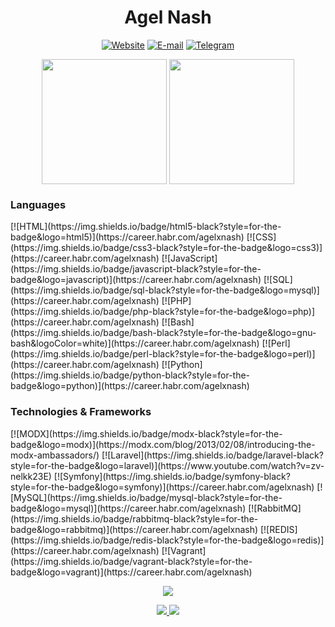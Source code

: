<h1 align="center">Agel Nash</h1>
<p align="center">
    <a href="https://agel-nash.ru"><img src="https://img.shields.io/website.svg?url=https%3A%2F%2Fagel-nash.ru&style=flat-square&logo=googlechrome&logoColor=white&label=Website&up_message=agel-nash.ru&up_color=blue" alt="Website"/></a>
    <a href="mailto:agel-nash@mail.ru"><img src="https://img.shields.io/badge/E--mail-agel--nash@mail.ru-blue?logo=gmail&logoColor=white&style=flat-square" alt="E-mail"></a>
    <a href="https://t.me/Agel_Nash"><img src="https://img.shields.io/badge/Telegram-@Agel__Nash-blue?logo=gmail&logoColor=white&style=flat-square" alt="Telegram"></a>
</p>

<p align="center">
    <img height=200 align="center" src="https://github-readme-stats.vercel.app/api?username=AgelxNash&rank_icon=percentile&include_all_commits=true" />
    <img height=200 align="center" src="https://github-readme-stats.vercel.app/api/top-langs/?username=AgelxNash&layout=compact&langs_count=8&card_width=320" />
</p>

<h3>Languages</h3>
[![HTML](https://img.shields.io/badge/html5-black?style=for-the-badge&logo=html5)](https://career.habr.com/agelxnash)
[![CSS](https://img.shields.io/badge/css3-black?style=for-the-badge&logo=css3)](https://career.habr.com/agelxnash)
[![JavaScript](https://img.shields.io/badge/javascript-black?style=for-the-badge&logo=javascript)](https://career.habr.com/agelxnash)
[![SQL](https://img.shields.io/badge/sql-black?style=for-the-badge&logo=mysql)](https://career.habr.com/agelxnash)
[![PHP](https://img.shields.io/badge/php-black?style=for-the-badge&logo=php)](https://career.habr.com/agelxnash)
[![Bash](https://img.shields.io/badge/bash-black?style=for-the-badge&logo=gnu-bash&logoColor=white)](https://career.habr.com/agelxnash)
[![Perl](https://img.shields.io/badge/perl-black?style=for-the-badge&logo=perl)](https://career.habr.com/agelxnash)
[![Python](https://img.shields.io/badge/python-black?style=for-the-badge&logo=python)](https://career.habr.com/agelxnash)

<h3>Technologies & Frameworks</h3>
[![MODX](https://img.shields.io/badge/modx-black?style=for-the-badge&logo=modx)](https://modx.com/blog/2013/02/08/introducing-the-modx-ambassadors/)
[![Laravel](https://img.shields.io/badge/laravel-black?style=for-the-badge&logo=laravel)](https://www.youtube.com/watch?v=zv-nelkk23E)
[![Symfony](https://img.shields.io/badge/symfony-black?style=for-the-badge&logo=symfony)](https://career.habr.com/agelxnash)
[![MySQL](https://img.shields.io/badge/mysql-black?style=for-the-badge&logo=mysql)](https://career.habr.com/agelxnash)
[![RabbitMQ](https://img.shields.io/badge/rabbitmq-black?style=for-the-badge&logo=rabbitmq)](https://career.habr.com/agelxnash)
[![REDIS](https://img.shields.io/badge/redis-black?style=for-the-badge&logo=redis)](https://career.habr.com/agelxnash)
[![Vagrant](https://img.shields.io/badge/vagrant-black?style=for-the-badge&logo=vagrant)](https://career.habr.com/agelxnash)

<br />
<p align="center">
    <a href="https://wakatime.com/@Agel_Nash">
        <img src="https://github-readme-stats.vercel.app/api/wakatime?username=Agel_Nash\&layout=compact" />
    </a>
</p>

<p align="center">
    <a href="https://github.com/AgelxNash">
        <img src="https://komarev.com/ghpvc/?username=AgelxNash&color=blue&style=flat)" />
    </a>
    <a href="https://wakatime.com/@Agel_Nash">
        <img src="https://wakatime.com/badge/user/073ab967-7268-4463-94f4-2de246206d4b.svg?style=flat" />
    </a>
</p>
